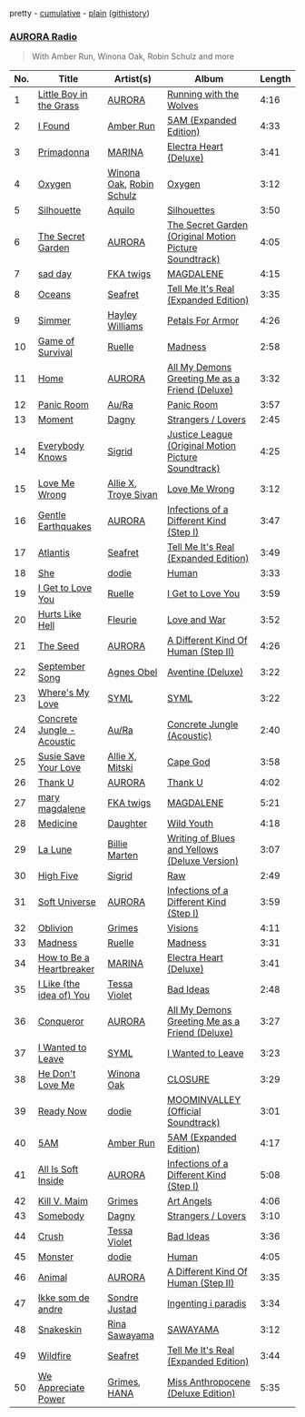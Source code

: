 pretty - [cumulative](https://github.com/catzs/spotify-playlist-archive/blob/master/playlists/cumulative/AURORA%20Radio.md) - [plain](https://github.com/catzs/spotify-playlist-archive/blob/master/playlists/plain/37i9dQZF1E4mau3yRxRG2A) ([githistory](https://github.githistory.xyz/catzs/spotify-playlist-archive/blob/master/playlists/plain/37i9dQZF1E4mau3yRxRG2A))

### [AURORA Radio](https://open.spotify.com/playlist/37i9dQZF1E4mau3yRxRG2A)

> With Amber Run, Winona Oak, Robin Schulz and more

| No. | Title | Artist(s) | Album | Length |
|---|---|---|---|---|
| 1 | [Little Boy in the Grass](https://open.spotify.com/track/4svfKC0r83ePCiyanfnScV) | [AURORA](https://open.spotify.com/artist/1WgXqy2Dd70QQOU7Ay074N) | [Running with the Wolves](https://open.spotify.com/album/6VHwvaFqpx5iHiLy3Q9BVC) | 4:16 |
| 2 | [I Found](https://open.spotify.com/track/5zT5cMnMKoyruPj13TQXGx) | [Amber Run](https://open.spotify.com/artist/0MmnmsAuQKRFpo6vJElcaU) | [5AM (Expanded Edition)](https://open.spotify.com/album/05WTBdwkHAqk5Mg68ugD7L) | 4:33 |
| 3 | [Primadonna](https://open.spotify.com/track/5tFMuAw6X2R4NLx97g7n9q) | [MARINA](https://open.spotify.com/artist/6CwfuxIqcltXDGjfZsMd9A) | [Electra Heart (Deluxe)](https://open.spotify.com/album/5N1aNUXaHDD7YsjhbCM9JZ) | 3:41 |
| 4 | [Oxygen](https://open.spotify.com/track/64ouROglsBxfd84TpVlPQZ) | [Winona Oak](https://open.spotify.com/artist/3XC57xz74X3xUi1hv4mge1), [Robin Schulz](https://open.spotify.com/artist/3t5xRXzsuZmMDkQzgOX35S) | [Oxygen](https://open.spotify.com/album/2v9hImYWCD4lwdOWG7sqsf) | 3:12 |
| 5 | [Silhouette](https://open.spotify.com/track/0ygOBx60exSPPvnI4sS28r) | [Aquilo](https://open.spotify.com/artist/26GHRG8x1F4AzbCKzUaIbw) | [Silhouettes](https://open.spotify.com/album/1SxSO9LF7WTqaXYOyw12mC) | 3:50 |
| 6 | [The Secret Garden](https://open.spotify.com/track/0QWWwpGMX4jZRc1ek2yHC7) | [AURORA](https://open.spotify.com/artist/1WgXqy2Dd70QQOU7Ay074N) | [The Secret Garden (Original Motion Picture Soundtrack)](https://open.spotify.com/album/03XlNLfzDj3wjAc4iQlTK3) | 4:05 |
| 7 | [sad day](https://open.spotify.com/track/4KfgBq7SrmjavjQS4ZQGHC) | [FKA twigs](https://open.spotify.com/artist/6nB0iY1cjSY1KyhYyuIIKH) | [MAGDALENE](https://open.spotify.com/album/2w8Wshbp9RCPJdPU1iOpaY) | 4:15 |
| 8 | [Oceans](https://open.spotify.com/track/5eXnC2B5RU5fAhfwvV2ABD) | [Seafret](https://open.spotify.com/artist/4Ly0KABsxlx4fNj63zJTrF) | [Tell Me It's Real (Expanded Edition)](https://open.spotify.com/album/4m8XN9CKqve1ExYBnNu5kt) | 3:35 |
| 9 | [Simmer](https://open.spotify.com/track/2moHnkHTSXBe9KjvPSQJvg) | [Hayley Williams](https://open.spotify.com/artist/6Rx1JKzBrSzoKQtmbVmBnM) | [Petals For Armor](https://open.spotify.com/album/4HXpQ5KQBVWN25ltjnX7xa) | 4:26 |
| 10 | [Game of Survival](https://open.spotify.com/track/7jJTRLLwHQsHtBBYCCmqQR) | [Ruelle](https://open.spotify.com/artist/5tIkXJTex4JY7cv9mmgAZx) | [Madness](https://open.spotify.com/album/4SxovxXXvcl71iE9ptyJKF) | 2:58 |
| 11 | [Home](https://open.spotify.com/track/1PtL2c9Q0BI7J7oMRpiQ41) | [AURORA](https://open.spotify.com/artist/1WgXqy2Dd70QQOU7Ay074N) | [All My Demons Greeting Me as a Friend (Deluxe)](https://open.spotify.com/album/0ltlJlYNzuXoMMv7fie9D9) | 3:32 |
| 12 | [Panic Room](https://open.spotify.com/track/7uUahoeqGNRMbpdeiLj1rS) | [Au/Ra](https://open.spotify.com/artist/1eMmoIprPDWeFdB1FxU6ZV) | [Panic Room](https://open.spotify.com/album/3F83QiIRImUneMzZdSaTTM) | 3:57 |
| 13 | [Moment](https://open.spotify.com/track/0Fne5heQ8yO1Uh0nzxLKx1) | [Dagny](https://open.spotify.com/artist/6Paz0vXJJ9bCPf0fEm3qzg) | [Strangers / Lovers](https://open.spotify.com/album/1a2Amnw2ZnlpSh83KYsf4k) | 2:45 |
| 14 | [Everybody Knows](https://open.spotify.com/track/34b3PCTLUISY153eb2F72k) | [Sigrid](https://open.spotify.com/artist/4TrraAsitQKl821DQY42cZ) | [Justice League (Original Motion Picture Soundtrack)](https://open.spotify.com/album/3aQNN5zuOmA20K0CNlI1O7) | 4:25 |
| 15 | [Love Me Wrong](https://open.spotify.com/track/59uEiooaCUECb1fMmo6Sr9) | [Allie X](https://open.spotify.com/artist/0wnYgCeP013HkKoOyC5V32), [Troye Sivan](https://open.spotify.com/artist/3WGpXCj9YhhfX11TToZcXP) | [Love Me Wrong](https://open.spotify.com/album/5Qd3rWZavleUmV0pwBUjNF) | 3:12 |
| 16 | [Gentle Earthquakes](https://open.spotify.com/track/4qkds5faUNFmsuOYBEPiVF) | [AURORA](https://open.spotify.com/artist/1WgXqy2Dd70QQOU7Ay074N) | [Infections of a Different Kind (Step I)](https://open.spotify.com/album/2elb18efHkfPJPFHivbZm6) | 3:47 |
| 17 | [Atlantis](https://open.spotify.com/track/1Fid2jjqsHViMX6xNH70hE) | [Seafret](https://open.spotify.com/artist/4Ly0KABsxlx4fNj63zJTrF) | [Tell Me It's Real (Expanded Edition)](https://open.spotify.com/album/4m8XN9CKqve1ExYBnNu5kt) | 3:49 |
| 18 | [She](https://open.spotify.com/track/45h4w81P5iJJTSeR0jJUQ8) | [dodie](https://open.spotify.com/artist/21TinSsF5ytwsfdyz5VSVS) | [Human](https://open.spotify.com/album/6Kr92CEAh6YLlEO8ubps17) | 3:33 |
| 19 | [I Get to Love You](https://open.spotify.com/track/3CV4lFELdziNM1OnHU8nwz) | [Ruelle](https://open.spotify.com/artist/5tIkXJTex4JY7cv9mmgAZx) | [I Get to Love You](https://open.spotify.com/album/1HsdgBRnsxFPpt3HjknZEP) | 3:59 |
| 20 | [Hurts Like Hell](https://open.spotify.com/track/2kMAKtrAu16HVWxBnOwuhd) | [Fleurie](https://open.spotify.com/artist/647D92XNDYTUt5A0idePJ4) | [Love and War](https://open.spotify.com/album/6D7aoZi79qHtDsZRofZcK7) | 3:52 |
| 21 | [The Seed](https://open.spotify.com/track/20Svvkm0UBt55AMxTI42SE) | [AURORA](https://open.spotify.com/artist/1WgXqy2Dd70QQOU7Ay074N) | [A Different Kind Of Human (Step II)](https://open.spotify.com/album/5NyKdDV8KGVaXUatH3gpaE) | 4:26 |
| 22 | [September Song](https://open.spotify.com/track/6SctHYL0HaQ5hFpUxXULYa) | [Agnes Obel](https://open.spotify.com/artist/1rKrEdI6GKirxWHxIUPYms) | [Aventine (Deluxe)](https://open.spotify.com/album/4YRVYUznqfl3xjodAZA4tt) | 3:22 |
| 23 | [Where's My Love](https://open.spotify.com/track/2NeM9rfWo70KQej9GxeaoL) | [SYML](https://open.spotify.com/artist/6AyATGg7mDgBlZ4N5uNog0) | [SYML](https://open.spotify.com/album/2Hz6tGm9vVbjYWgpANWp5E) | 3:22 |
| 24 | [Concrete Jungle - Acoustic](https://open.spotify.com/track/6RGkwhDLaHxWWXY0jn1jFv) | [Au/Ra](https://open.spotify.com/artist/1eMmoIprPDWeFdB1FxU6ZV) | [Concrete Jungle (Acoustic)](https://open.spotify.com/album/2UMY8zdbiUZ4gxoHrtj44Q) | 2:40 |
| 25 | [Susie Save Your Love](https://open.spotify.com/track/32tUYhAygMdx9XxFxxj3It) | [Allie X](https://open.spotify.com/artist/0wnYgCeP013HkKoOyC5V32), [Mitski](https://open.spotify.com/artist/2uYWxilOVlUdk4oV9DvwqK) | [Cape God](https://open.spotify.com/album/4J8jmljF3FvpyhPjyB1fae) | 3:58 |
| 26 | [Thank U](https://open.spotify.com/track/1w5J5CBuvT36kt2OtHa8ts) | [AURORA](https://open.spotify.com/artist/1WgXqy2Dd70QQOU7Ay074N) | [Thank U](https://open.spotify.com/album/4xTL6WvU1XquiSZ1ibPHyB) | 4:02 |
| 27 | [mary magdalene](https://open.spotify.com/track/7Ej5VWvFlzGRvstFG3i6Yc) | [FKA twigs](https://open.spotify.com/artist/6nB0iY1cjSY1KyhYyuIIKH) | [MAGDALENE](https://open.spotify.com/album/2w8Wshbp9RCPJdPU1iOpaY) | 5:21 |
| 28 | [Medicine](https://open.spotify.com/track/4TxJQDtvYHJcOBH6ONi6q2) | [Daughter](https://open.spotify.com/artist/46CitWgnWrvF9t70C2p1Me) | [Wild Youth](https://open.spotify.com/album/3k1RJDh4AnciWhtXm8fymT) | 4:18 |
| 29 | [La Lune](https://open.spotify.com/track/0DwaOWI1kC2s98qLj0LTDd) | [Billie Marten](https://open.spotify.com/artist/02YLJJnWC7YQVixkjEBRn7) | [Writing of Blues and Yellows (Deluxe Version)](https://open.spotify.com/album/3WHmv6ghPoM7oA0rP6jMkT) | 3:07 |
| 30 | [High Five](https://open.spotify.com/track/6dpaekNzHZDhwd9QDayrbB) | [Sigrid](https://open.spotify.com/artist/4TrraAsitQKl821DQY42cZ) | [Raw](https://open.spotify.com/album/6lM1n2S9ywnvyKZpLeXVPP) | 2:49 |
| 31 | [Soft Universe](https://open.spotify.com/track/0GvjwrvaXelrkxlAlqLKUh) | [AURORA](https://open.spotify.com/artist/1WgXqy2Dd70QQOU7Ay074N) | [Infections of a Different Kind (Step I)](https://open.spotify.com/album/2elb18efHkfPJPFHivbZm6) | 3:59 |
| 32 | [Oblivion](https://open.spotify.com/track/4P6n0udLAnmCNXVcobYbsK) | [Grimes](https://open.spotify.com/artist/053q0ukIDRgzwTr4vNSwab) | [Visions](https://open.spotify.com/album/48a7rOjTzpD1zzJAteeveE) | 4:11 |
| 33 | [Madness](https://open.spotify.com/track/0XVQTr58DZbLUcjacnTp8k) | [Ruelle](https://open.spotify.com/artist/5tIkXJTex4JY7cv9mmgAZx) | [Madness](https://open.spotify.com/album/4SxovxXXvcl71iE9ptyJKF) | 3:31 |
| 34 | [How to Be a Heartbreaker](https://open.spotify.com/track/2Ow4Pmi0VOOLvbmJ8V70qo) | [MARINA](https://open.spotify.com/artist/6CwfuxIqcltXDGjfZsMd9A) | [Electra Heart (Deluxe)](https://open.spotify.com/album/5N1aNUXaHDD7YsjhbCM9JZ) | 3:41 |
| 35 | [I Like (the idea of) You](https://open.spotify.com/track/62XsUDISgorMOl0wEyTmjF) | [Tessa Violet](https://open.spotify.com/artist/5DD5GZd4ElmQTy9NleMvKJ) | [Bad Ideas](https://open.spotify.com/album/39y7WSuhOKLmxWP7ElwWFl) | 2:48 |
| 36 | [Conqueror](https://open.spotify.com/track/33vONnAGzbroR9nMCvpRvo) | [AURORA](https://open.spotify.com/artist/1WgXqy2Dd70QQOU7Ay074N) | [All My Demons Greeting Me as a Friend (Deluxe)](https://open.spotify.com/album/0ltlJlYNzuXoMMv7fie9D9) | 3:27 |
| 37 | [I Wanted to Leave](https://open.spotify.com/track/77AixrPcd03tR4tWMHuxro) | [SYML](https://open.spotify.com/artist/6AyATGg7mDgBlZ4N5uNog0) | [I Wanted to Leave](https://open.spotify.com/album/2qyE1Lw3WGFaUbwWxg14hp) | 3:23 |
| 38 | [He Don't Love Me](https://open.spotify.com/track/5leC6tggxHZ4LFrE5PMLOS) | [Winona Oak](https://open.spotify.com/artist/3XC57xz74X3xUi1hv4mge1) | [CLOSURE](https://open.spotify.com/album/6ujQJTTGKCCPdFjeTI4bIh) | 3:29 |
| 39 | [Ready Now](https://open.spotify.com/track/1xzIv4LPe57Lgz3ELDOdBE) | [dodie](https://open.spotify.com/artist/21TinSsF5ytwsfdyz5VSVS) | [MOOMINVALLEY (Official Soundtrack)](https://open.spotify.com/album/3vNC5t3sZSkCi4A2l8ZPCF) | 3:01 |
| 40 | [5AM](https://open.spotify.com/track/4B4kunXhV2ZKnYcvDgAFoE) | [Amber Run](https://open.spotify.com/artist/0MmnmsAuQKRFpo6vJElcaU) | [5AM (Expanded Edition)](https://open.spotify.com/album/05WTBdwkHAqk5Mg68ugD7L) | 4:17 |
| 41 | [All Is Soft Inside](https://open.spotify.com/track/0rbymqRPNcP8uTSeS94lLo) | [AURORA](https://open.spotify.com/artist/1WgXqy2Dd70QQOU7Ay074N) | [Infections of a Different Kind (Step I)](https://open.spotify.com/album/2elb18efHkfPJPFHivbZm6) | 5:08 |
| 42 | [Kill V. Maim](https://open.spotify.com/track/17eu2pSgSUpIG1GFWBnODv) | [Grimes](https://open.spotify.com/artist/053q0ukIDRgzwTr4vNSwab) | [Art Angels](https://open.spotify.com/album/5hB4jVN4ZHpubyiMmW81K1) | 4:06 |
| 43 | [Somebody](https://open.spotify.com/track/78AZoiQnRHHKY0mf9Iy4RD) | [Dagny](https://open.spotify.com/artist/6Paz0vXJJ9bCPf0fEm3qzg) | [Strangers / Lovers](https://open.spotify.com/album/1a2Amnw2ZnlpSh83KYsf4k) | 3:10 |
| 44 | [Crush](https://open.spotify.com/track/6MYJv37Mpj5njLLbxKWNun) | [Tessa Violet](https://open.spotify.com/artist/5DD5GZd4ElmQTy9NleMvKJ) | [Bad Ideas](https://open.spotify.com/album/39y7WSuhOKLmxWP7ElwWFl) | 3:36 |
| 45 | [Monster](https://open.spotify.com/track/2MKIadkPrRqaivpyn6cnI0) | [dodie](https://open.spotify.com/artist/21TinSsF5ytwsfdyz5VSVS) | [Human](https://open.spotify.com/album/6Kr92CEAh6YLlEO8ubps17) | 4:05 |
| 46 | [Animal](https://open.spotify.com/track/4LsFevh4CDMg8uacAOeszM) | [AURORA](https://open.spotify.com/artist/1WgXqy2Dd70QQOU7Ay074N) | [A Different Kind Of Human (Step II)](https://open.spotify.com/album/5NyKdDV8KGVaXUatH3gpaE) | 3:35 |
| 47 | [Ikke som de andre](https://open.spotify.com/track/1LdBn0RT6kL9IvJXteFPFG) | [Sondre Justad](https://open.spotify.com/artist/3a0gvZAydt98HKVbGb0V67) | [Ingenting i paradis](https://open.spotify.com/album/78b1f13KyrZyxN0mQXaelA) | 3:34 |
| 48 | [Snakeskin](https://open.spotify.com/track/6c3qhnJnDalbbgC7CAijbn) | [Rina Sawayama](https://open.spotify.com/artist/2KEqzdPS7M5YwGmiuPTdr5) | [SAWAYAMA](https://open.spotify.com/album/3stadz88XVpHcXnVYMHc4J) | 3:12 |
| 49 | [Wildfire](https://open.spotify.com/track/2Ro9FLIVhPwIQopSr48oJT) | [Seafret](https://open.spotify.com/artist/4Ly0KABsxlx4fNj63zJTrF) | [Tell Me It's Real (Expanded Edition)](https://open.spotify.com/album/4m8XN9CKqve1ExYBnNu5kt) | 3:44 |
| 50 | [We Appreciate Power](https://open.spotify.com/track/1RuWiwnl4QOjL1x2kJiOZG) | [Grimes](https://open.spotify.com/artist/053q0ukIDRgzwTr4vNSwab), [HANA](https://open.spotify.com/artist/224Zsim3dmWXWYUXFuHv0o) | [Miss Anthropocene (Deluxe Edition)](https://open.spotify.com/album/1ZKbjlrUC5REoa13uSH5KL) | 5:35 |
